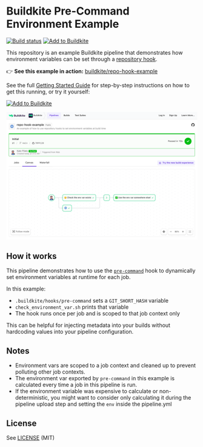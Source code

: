 # Buildkite Pre-Command Environment Example

[![Build status](https://badge.buildkite.com/41e2fa5a6bd3ef5964a2b60076bfd03dd760112dcaca3de1c2.svg?branch=main)](https://buildkite.com/buildkite/repo-hook-example)
[![Add to Buildkite](https://img.shields.io/badge/Add%20to%20Buildkite-14CC80)](https://buildkite.com/new)

This repository is an example Buildkite pipeline that demonstrates how environment variables can be set through a [repository hook](https://buildkite.com/docs/agent/v3/hooks).

👉 **See this example in action:** [buildkite/repo-hook-example](https://buildkite.com/buildkite/repo-hook-example/builds/latest?branch=main)

See the full [Getting Started Guide](https://buildkite.com/docs/guides/getting-started) for step-by-step instructions on how to get this running, or try it yourself:

[![Add to Buildkite](https://buildkite.com/button.svg)](https://buildkite.com/new)

<a href="https://buildkite.com/buildkite/repo-hook-example/builds/latest?branch=main">
  <img width="2400" alt="Screenshot of example pipeline build page" src=".buildkite/screenshot.png" />
</a>

<!-- docs:start -->

## How it works

This pipeline demonstrates how to use the [`pre-command`](https://buildkite.com/docs/agent/v3/hooks#pre-command) hook to dynamically set environment variables at runtime for each job.

In this example:
- `.buildkite/hooks/pre-command` sets a `GIT_SHORT_HASH` variable
- `check_environment_var.sh` prints that variable
- The hook runs once per job and is scoped to that job context only

This can be helpful for injecting metadata into your builds without hardcoding values into your pipeline configuration.

## Notes

- Environment vars are scoped to a job context and cleaned up to prevent polluting other job contexts.
- The environment var exported by `pre-command` in this example is calculated every time a job in this pipeline is run.
- If the environment variable was expensive to calculate or non-deterministic, you might want to consider only calculating it during the pipeline upload step and setting the `env` inside the pipeline.yml

<!-- docs:end -->

## License

See [LICENSE](LICENSE) (MIT)
